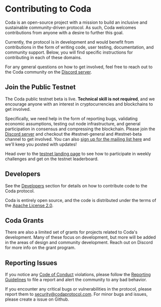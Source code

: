 # Contributing to Coda

Coda is an open-source project with a mission to build an inclusive and sustainable community-driven protocol. As such, Coda welcomes contributions from anyone with a desire to further this goal.

Currently, the protocol is in development and would benefit from contributions in the form of writing code, user testing, documentation, and community support. Below, you will find specific instructions for contributing in each of these domains.

For any general questions on how to get involved, feel free to reach out to the Coda community on the [Discord server](https://bit.ly/CodaDiscord).

## Join the Public Testnet

The Coda public testnet beta is live. **Technical skill is not required**, and we encourage anyone with an interest in cryptocurrencies and blockchains to get involved. 

Specifically, we need help in the form of reporting bugs, validating economic assumptions, testing out node infrastructure, and general participation in consensus and compressing the blockchain. Please join the [Discord server](https://bit.ly/CodaDiscord) and checkout the #testnet-general and #testnet-beta channel to get involved. You can also [sign up for the mailing list here](http://bit.ly/TestnetForm) and we'll keep you posted with updates!

Head over to the [testnet landing page](/docs/coda-testnet/) to see how to participate in weekly challenges and get on the testnet leaderboard.

## Developers

See the [Developers](../developers/) section for details on how to contribute code to the Coda protocol.

Coda is entirely open source, and the code is distributed under the terms of the [Apache License 2.0](https://github.com/CodaProtocol/coda/blob/master/LICENSE).

## Coda Grants

There are also a limited set of grants for projects related to Coda's development.  Many of these focus on development, but more will be added in the areas of design and community development. Reach out on Discord for more info on the grant program.

## Reporting Issues

If you notice any [Code of Conduct](../code-of-conduct) violations, please follow the [Reporting Guidelines](../reporting-guidelines) to file a report and alert the community to any bad behavior.

If you encounter any critical bugs or vulnerabilities in the protocol, please report them to security@codaprotocol.com. For minor bugs and issues, please create a issue on Github.
